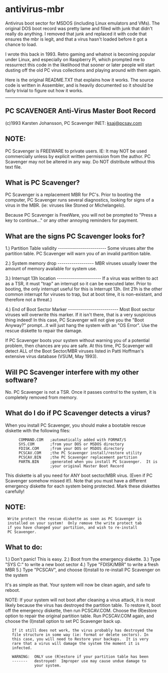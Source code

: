 # antivirus-mbr
Antivirus boot sector for MSDOS (including Linux emulators and VMs). The original DOS boot record was pretty lame and filled with junk that didn't really do anything. I removed that junk and replaced it with code that ensures the mbr is legit, and that a virus hasn't loaded before it got a chance to load.

I wrote this back in 1993. Retro gaming and whatnot is becoming popular under Linux, and especially on Raspberry Pi, which prompted me to ressurrect this code in the likelihood that sooner or later people will start dusting off the old PC virus collections and playing around with them again.

Here is the original README.TXT that explains how it works. The source code is written in Assembler, and is heavily documented so it should be fairly trivial to figure out how it works.

---

PC SCAVENGER Anti-Virus Master Boot Record
------------------------------------------

(c)1993 Karsten Johansson, PC Scavenger   INET: ksaj@pcsav.com



NOTE:
----
PC Scavenger is FREEWARE to private users.  IE:  It may NOT be used
commercially unless by explicit written permission from the author.
PC Scavenger may not be altered in any way.  Do NOT distribute without
this text file.



What is PC Scavenger?
--------------------

PC Scavenger is a replacement MBR for PC's.  Prior to booting the
computer, PC Scavenger runs several diagnostics, looking for signs
of a virus in the MBR.  (ie:  viruses like Stoned or Michelangelo).

Because PC Scavenger is FreeWare, you will not be prompted to
"Press a key to continue..." or any other annoying reminders for
payment.



What are the signs PC Scavenger looks for?
-----------------------------------------

1.)  Partition Table validity
     ------------------------
     Some viruses alter the partition table.  PC Scavenger will
     warn you of an invalid partition table.

2.)  System memory drop
     ------------------
     MBR viruses usually lower the amount of memory available for
     system use.

3.)  Interrupt 13h location
     ----------------------
     If a virus was written to act as a TSR, it must "trap" an
     interrupt so it can be executed later.  Prior to booting,
     the only interrupt useful for this is Interrupt 13h. (Int 21h
     is the other common interrupt for viruses to trap, but at boot
     time, it is non-existant, and therefore not a threat.)

4.)  End of Boot Sector Marker
     -------------------------
     Most Boot sector viruses will overwrite this marker. If it
     isn't there, that is a very suspicious thing indeed!  In
     this case, PC Scavenger will not give you the "Boot Anyway?"
     prompt...it will just hang the system with an "OS Error".
     Use the rescue diskette to repair the damage.

If PC Scavenger boots your system without warning you of a potential
problem, then chances are you are safe.  At this time, PC Scavenger
will detect ALL of the Boot Sector/MBR viruses listed in Patti
Hoffman's extensive virus database (VSUM, May 1993).




Will PC Scavenger interfere with my other software?
--------------------------------------------------

No. PC Scavenger is not a TSR. Once it passes control to the system,
it is completely removed from memory.



What do I do if PC Scavenger detects a virus?
--------------------------------------------

When you install PC Scavenger, you should make a bootable rescue
diskette with the following files:

          COMMAND.COM   ;automatically added with FORMAT/S 
          SYS.COM       ;from your DOS or MSDOS directory
          FDISK.COM     ;from your DOS or MSDOS directory
          PCSCAV.COM    ;the PC Scavenger install/restore utility
          PCSCAV.BIN    ;the PC Scavenger replacement partition
          PARTN.BIN     ;generated when you install PC Scavenger.  It is
                        ;your original Master Boot Record

This diskette is all you need for ANY boot sector/MBR virus. (Even if
PC Scavenger somehow missed it!).  Note that you must have a different
emergency diskette for each system being protected. Mark these diskettes
carefully!

NOTE:
----
     Write protect the rescue diskette as soon as PC Scavenger is
     installed on your system!  Only remove the write protect tab
     if you have changed your partition, and wish to re-install
     PC Scavenger.

What to do:
----------
1.)  Don't panic!  This is easy.
2.)  Boot from the emergency diskette.
3.)  Type "SYS C:" to write a new boot sector
4.)  Type "FDISK/MBR" to write a fresh MBR
5.)  Type "PCSCAV", and choose (I)nstall to re-install
     PC Scavenger on the system

It's as simple as that.  Your system will now be clean again, and safe
to reboot.

NOTE:  If your system will not boot after cleaning a virus attack, it
       is most likely because the virus has destroyed the partition
       table.  To restore it, boot off the emergency diskette, then
       run PCSCAV.COM.  Choose the (R)estore option to repair the
       original partition table.  Run PCSCAV.COM again, and choose
       the (I)nstall option to set PC Scavenger back up.

       If it still does not work, the virus probably has destroyed the
       file structure in some way (ie: format or delete sectors). In
       this case, you will need to Restore your backups.  It is very
       rare that a virus will damage the system the moment it is
       infected.

       WARNING:  ONLY use (R)estore if your partition table has been
       -------   destroyed!  Improper use may cause undue damage to
                 your system.
